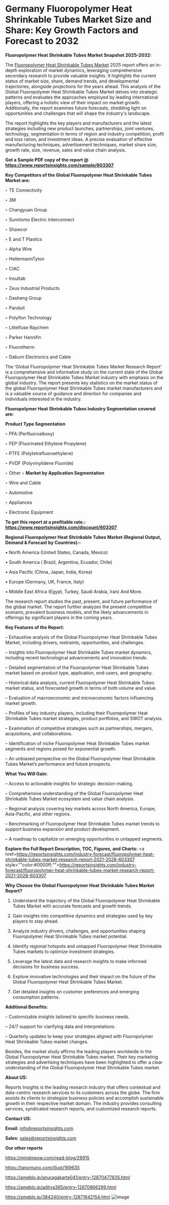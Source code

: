 # Germany Fluoropolymer Heat Shrinkable Tubes Market Size and Share: Key Growth Factors and Forecast to 2032

<strong>Fluoropolymer Heat Shrinkable Tubes Market Snapshot 2025-2032:</strong>

The <a href=https://www.reportsinsights.com/sample/603307>Fluoropolymer Heat Shrinkable Tubes Market</a> 2025 report offers an in-depth exploration of market dynamics, leveraging comprehensive secondary research to provide valuable insights. It highlights the current status of market size, share, demand trends, and developmental trajectories, alongside projections for the years ahead. This analysis of the Global Fluoropolymer Heat Shrinkable Tubes Market delves into strategic patterns and evaluates the approaches employed by leading international players, offering a holistic view of their impact on market growth. Additionally, the report examines future forecasts, shedding light on opportunities and challenges that will shape the industry's landscape.

The report highlights the key players and manufacturers and the latest strategies including new product launches, partnerships, joint ventures, technology, segmentation in terms of region and industry competition, profit and loss ration, and investment ideas. A precise evaluation of effective manufacturing techniques, advertisement techniques, market share size, growth rate, size, revenue, sales and value chain analysis.

<strong>Get a Sample PDF copy of the report @ <a href=https://www.reportsinsights.com/sample/603307 style=color:#0000ff;>https://www.reportsinsights.com/sample/603307</a></strong>

<strong>Key Competitors of the Global Fluoropolymer Heat Shrinkable Tubes Market are:</strong>

‣ TE Connectivity

‣ 3M

‣ Changyuan Group

‣ Sumitomo Electric Interconnect

‣ Shawcor

‣ E and T Plastics

‣ Alpha Wire

‣ HellermannTyton

‣ CIAC

‣ Insultab

‣ Zeus Industrial Products

‣ Dasheng Group

‣ Panduit

‣ Polyflon Technology

‣ Littelfuse Raychem

‣ Parker Hannifin

‣ Fluorotherm

‣ Daburn Electronics and Cable

The ‘Global Fluoropolymer Heat Shrinkable Tubes Market Research Report’ is a comprehensive and informative study on the current state of the Global Fluoropolymer Heat Shrinkable Tubes Market industry with emphasis on the global industry. The report presents key statistics on the market status of the global Fluoropolymer Heat Shrinkable Tubes market manufacturers and is a valuable source of guidance and direction for companies and individuals interested in the industry.

<strong>Fluoropolymer Heat Shrinkable Tubes Industry Segmentation covered are:</strong>

<strong>Product Type Segmentation</strong>

‣ PFA (Perfluoroalkoxy)

‣ FEP (Fluorinated Ethylene Propylene)

‣ PTFE (Polytetrafluoroethylene)

‣ PVDF (Polyvinylidene Fluoride)

‣ Other
‣ 
<strong>Market by Application Segmentation</strong>

‣ Wire and Cable

‣ Automotive

‣ Appliances

‣ Electronic Equipment

<strong>To get this report at a profitable rate.: <a href=https://www.reportsinsights.com/discount/603307 style=color:#0000ff;>https://www.reportsinsights.com/discount/603307</a></strong>

<strong>Regional Fluoropolymer Heat Shrinkable Tubes Market (Regional Output, Demand &amp; Forecast by Countries):-</strong>

• North America (United States, Canada, Mexico)

• South America ( Brazil, Argentina, Ecuador, Chile)

• Asia Pacific (China, Japan, India, Korea)

• Europe (Germany, UK, France, Italy)

• Middle East Africa (Egypt, Turkey, Saudi Arabia, Iran) And More.

The research report studies the past, present, and future performance of the global market. The report further analyzes the present competitive scenario, prevalent business models, and the likely advancements in offerings by significant players in the coming years.

<strong>Key Features of the Report:</strong>

– Exhaustive analysis of the Global Fluoropolymer Heat Shrinkable Tubes Market, including drivers, restraints, opportunities, and challenges.

– Insights into Fluoropolymer Heat Shrinkable Tubes market dynamics, including recent technological advancements and innovation trends.

– Detailed segmentation of the Fluoropolymer Heat Shrinkable Tubes market based on product type, application, end-users, and geography.

– Historical data analysis, current Fluoropolymer Heat Shrinkable Tubes market status, and forecasted growth in terms of both volume and value.

– Evaluation of macroeconomic and microeconomic factors influencing market growth.

– Profiles of key industry players, including their Fluoropolymer Heat Shrinkable Tubes market strategies, product portfolios, and SWOT analysis.

– Examination of competitive strategies such as partnerships, mergers, acquisitions, and collaborations.

– Identification of niche Fluoropolymer Heat Shrinkable Tubes market segments and regions poised for exponential growth.

– An unbiased perspective on the Global Fluoropolymer Heat Shrinkable Tubes Market’s performance and future prospects.

<strong>What You Will Gain:</strong>

– Access to actionable insights for strategic decision-making.

– Comprehensive understanding of the Global Fluoropolymer Heat Shrinkable Tubes Market ecosystem and value chain analysis.

– Regional analysis covering key markets across North America, Europe, Asia-Pacific, and other regions.

– Benchmarking of Fluoropolymer Heat Shrinkable Tubes market trends to support business expansion and product development.

– A roadmap to capitalize on emerging opportunities in untapped segments.

<strong>Explore the Full Report Description, TOC, Figures, and Charts:</strong>
<a href=https://reportsinsights.com/industry-forecast/fluoropolymer-heat-shrinkable-tubes-market-research-report-2021-2028-603307 style=""color:#0000ff;"">https://reportsinsights.com/industry-forecast/fluoropolymer-heat-shrinkable-tubes-market-research-report-2021-2028-603307</a>

<strong>Why Choose the Global Fluoropolymer Heat Shrinkable Tubes Market Report?</strong>

1. Understand the trajectory of the Global Fluoropolymer Heat Shrinkable Tubes Market with accurate forecasts and growth trends.

2. Gain insights into competitive dynamics and strategies used by key players to stay ahead.

3. Analyze industry drivers, challenges, and opportunities shaping Fluoropolymer Heat Shrinkable Tubes market potential.

4. Identify regional hotspots and untapped Fluoropolymer Heat Shrinkable Tubes markets to optimize investment strategies.

5. Leverage the latest data and research insights to make informed decisions for business success.

6. Explore innovative technologies and their impact on the future of the Global Fluoropolymer Heat Shrinkable Tubes Market.

7. Get detailed insights on customer preferences and emerging consumption patterns.

<strong>Additional Benefits:</strong>

– Customizable insights tailored to specific business needs.

– 24/7 support for clarifying data and interpretations.

– Quarterly updates to keep your strategies aligned with Fluoropolymer Heat Shrinkable Tubes market changes.

Besides, the market study affirms the leading players worldwide in the Global Fluoropolymer Heat Shrinkable Tubes market. Their key marketing strategies and advertising techniques have been highlighted to offer a clear understanding of the Global Fluoropolymer Heat Shrinkable Tubes market.

<strong><strong>About US</strong>:</strong>

Reports Insights is the leading research industry that offers contextual and data-centric research services to its customers across the globe. The firm assists its clients to strategize business policies and accomplish sustainable growth in their respective market domain. The industry provides consulting services, syndicated research reports, and customized research reports.

<strong>Contact US:</strong>

<p class=><b>Email:</b> <a href=mailto:info@reportsinsights.com>info@reportsinsights.com</a></p>
<p class=><b>Sales:</b> <a href=mailto:sales@reportsinsights.com>sales@reportsinsights.com</a></p>

<strong>Our other reports</strong>

<a href=https://mindmeow.com/read-blog/28915>https://mindmeow.com/read-blog/28915</a>

<a href=https://tanomuno.com/illust/169635>https://tanomuno.com/illust/169635</a>

<a href=https://ameblo.jp/anuragakarte041/entry-12870477835.html>https://ameblo.jp/anuragakarte041/entry-12870477835.html</a>

<a href=https://ameblo.jp/aditya365/entry-12870866299.html>https://ameblo.jp/aditya365/entry-12870866299.html</a>

<a href=https://ameblo.jp/384240/entry-12871642154.html>https://ameblo.jp/384240/entry-12871642154.html</a>
![image](https://github.com/user-attachments/assets/2cac38fd-2bb0-4208-976a-6393d8eb2d13)
